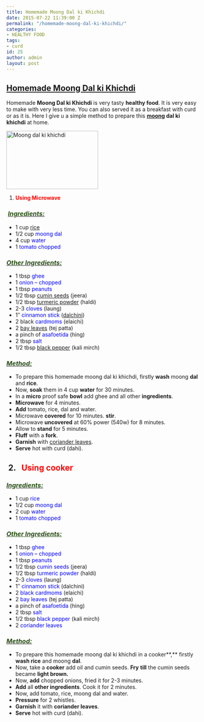```yaml
---
title: Homemade Moong Dal ki Khichdi
date: 2015-07-22 11:39:00 Z
permalink: "/homemade-moong-dal-ki-khichdi/"
categories:
- HEALTHY FOOD
tags:
- curd
id: 25
author: admin
layout: post
---
```


## <span style="text-decoration: underline;">Homemade Moong Dal ki [Khichdi](http://en.wikipedia.org/wiki/Khichdi "Khichdi")</span>

Homemade **Moong Dal ki Khichdi** is very tasty **healthy food**. It is very easy to make with very less time. You can also served it as a breakfast with curd or as it is. Here I give u a simple method to prepare this **[moong](http://en.wikipedia.org/wiki/Mung_bean "Mung bean") dal ki khichdi** at home.

<a href="{{site.url}}/wp-content/uploads/2017/03/Moong-dal-ki-khichdi.jpg"><img class="aligncenter size-medium wp-image-34" src="{{site.url}}/wp-content/uploads/2017/03/Moong-dal-ki-khichdi.jpg" alt="Moong dal ki khichdi" width="240" height="152" /></a>

1.  **<span style="color: red;">Using Microwave </span>**

###  <u>_<span style="color: #274e13;">Ingredients:</span>_</u>

*   1 cup [rice](http://en.wikipedia.org/wiki/Rice "Rice")
*   1/2 cup <span style="color: blue;">moong dal</span>
*   4 cup <span style="color: blue;">water</span>
*   1 <span style="color: blue;">tomato chopped</span>

### _<u><span style="color: #274e13;">Other Ingredients:</span></u>_

*   1 tbsp <span style="color: blue;">ghee</span>
*   1 <span style="color: blue;">onion – chopped</span>
*   1 tbsp <span style="color: blue;">peanuts</span>
*   1/2 tbsp [cumin seeds](http://en.wikipedia.org/wiki/Cumin "Cumin") (jeera)
*   1/2 tbsp [turmeric powder](http://en.wikipedia.org/wiki/Turmeric "Turmeric") (haldi)
*   2-3 <span style="color: blue;">cloves</span> (laung)
*   1″ <span style="color: blue;">cinnamon stick</span> ([dalchini](http://en.wikipedia.org/wiki/Cinnamon "Cinnamon"))
*   2 black <span style="color: blue;">cardmoms</span> (elaichi)
*   2 [bay leaves](http://en.wikipedia.org/wiki/Bay_leaf "Bay leaf") (tej patta)
*   a pinch of <span style="color: blue;">asafoetida</span> (hing)
*   2 tbsp <span style="color: blue;">salt</span>
*   1/2 tbsp [black pepper](http://en.wikipedia.org/wiki/Black_pepper "Black pepper") (kali mirch)

### _<u><span style="color: #274e13;">Method:</span></u>_

*   To prepare this homemade moong dal ki khichdi, firstly **wash** moong **dal** and **rice**.
*   Now, **soak** them in 4 cup **water** for 30 minutes.
*   In a **micro** proof safe **bowl** add ghee and all other **ingredients**.
*   **Microwave** for 4 minutes.
*   **Add** tomato, rice, dal and water.
*   Microwave **covered** for 10 minutes. **stir**.
*   Microwave **uncovered** at 60% power (540w) for 8 minutes.
*   Allow to **stand** for 5 minutes.
*   **Fluff** with a **fork**.
*   **Garnish** with [coriander leaves](http://en.wikipedia.org/wiki/Coriander "Coriander").
*   **Serve** hot with curd (dahi).

##  2\.   <span style="color: red;">Using cooker</span>  

### _<u><span style="color: #274e13;">Ingredients:</span></u>_

*   1 cup <span style="color: blue;">rice</span>
*   1/2 cup <span style="color: blue;">moong dal</span>
*   2 cup <span style="color: blue;">water</span>
*   1 <span style="color: blue;">tomato chopped</span>

### _<span style="color: #274e13;"><u>Other Ingredients:</u></span>_

*   1 tbsp <span style="color: blue;">ghee</span>
*   1 <span style="color: blue;">onion – chopped</span>
*   1 tbsp <span style="color: blue;">peanuts</span>
*   1/2 tbsp <span style="color: blue;">cumin seeds</span> (jeera)
*   1/2 tbsp <span style="color: blue;">turmeric powder</span> (haldi)
*   2-3 <span style="color: blue;">cloves</span> (laung)
*   1″ <span style="color: blue;">cinnamon stick</span> (dalchini)
*   2 <span style="color: blue;">black cardmoms</span> (elaichi)
*   2 <span style="color: blue;">bay leaves</span> (tej patta)
*   a pinch of <span style="color: blue;">asafoetida</span> (hing)
*   2 tbsp <span style="color: blue;">salt</span>
*   1/2 tbsp <span style="color: blue;">black pepper</span> (kali mirch)
*   2 <span style="color: blue;">coriander leaves</span>

### _<u><span style="color: #274e13;">Method:</span></u>_

*   To prepare this homemade moong dal ki khichdi in a cooker**,** firstly **wash rice** and moong **dal**.
*   Now, take a **cooker** add oil and cumin seeds. **Fry** **till** the cumin seeds became **light brown.**
*   Now, **add** chopped onions, fried it for 2-3 minutes.
*   **Add** all **other ingredients**. Cook it for 2 minutes.
*   Now, add tomato, rice, moong dal and water.
*   **Pressure** for 2 whistles.
*   **Garnish** it with **coriander leaves**.
*   **Serve** hot with curd (dahi).
